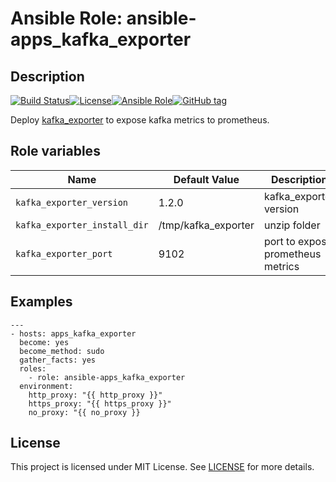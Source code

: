 # Ansible Role: ansible-apps_kafka_exporter

## Description

[![Build Status](https://travis-ci.com/lotusnoir/ansible-apps_kafka_exporter.svg?branch=master)](https://travis-ci.com/lotusnoir/ansible-apps_kafka_exporter)[![License](https://img.shields.io/badge/license-MIT%20License-brightgreen.svg)](https://opensource.org/licenses/MIT)[![Ansible Role](https://img.shields.io/badge/ansible%20role-apps__kafka_exporter-blue)](https://galaxy.ansible.com/lotusnoir/ansible-apps_kafka_exporter/)[![GitHub tag](https://img.shields.io/badge/version-latest-blue)](https://github.com/lotusnoir/ansible-apps_kafka_exporter/tags)

Deploy [kafka_exporter](https://github.com/danielqsj/kafka_exporter/) to expose kafka metrics to prometheus.

## Role variables

| Name           | Default Value | Description                        |
| -------------- | ------------- | -----------------------------------|
| `kafka_exporter_version` | 1.2.0 | kafka_exporter version |
| `kafka_exporter_install_dir` | /tmp/kafka_exporter | unzip folder |
| `kafka_exporter_port` | 9102 | port to expose prometheus metrics |

## Examples

	---
	- hosts: apps_kafka_exporter
	  become: yes
	  become_method: sudo
	  gather_facts: yes
	  roles:
	    - role: ansible-apps_kafka_exporter
	  environment: 
	    http_proxy: "{{ http_proxy }}"
	    https_proxy: "{{ https_proxy }}"
	    no_proxy: "{{ no_proxy }}

## License

This project is licensed under MIT License. See [LICENSE](/LICENSE) for more details.
